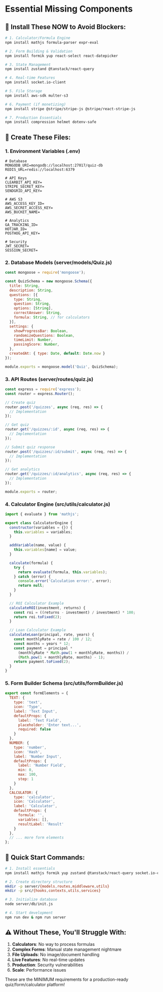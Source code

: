 # Essential Missing Components

## 🚨 Install These NOW to Avoid Blockers:

```bash
# 1. Calculator/Formula Engine
npm install mathjs formula-parser expr-eval

# 2. Form Building & Validation
npm install formik yup react-select react-datepicker

# 3. State Management
npm install zustand @tanstack/react-query

# 4. Real-time Features
npm install socket.io-client

# 5. File Storage
npm install aws-sdk multer-s3

# 6. Payment (if monetizing)
npm install stripe @stripe/stripe-js @stripe/react-stripe-js

# 7. Production Essentials
npm install compression helmet dotenv-safe
```

## 📁 Create These Files:

### 1. Environment Variables (.env)
```env
# Database
MONGODB_URI=mongodb://localhost:27017/quiz-db
REDIS_URL=redis://localhost:6379

# API Keys
CLEARBIT_API_KEY=
STRIPE_SECRET_KEY=
SENDGRID_API_KEY=

# AWS S3
AWS_ACCESS_KEY_ID=
AWS_SECRET_ACCESS_KEY=
AWS_BUCKET_NAME=

# Analytics
GA_TRACKING_ID=
HOTJAR_ID=
POSTHOG_API_KEY=

# Security
JWT_SECRET=
SESSION_SECRET=
```

### 2. Database Models (server/models/Quiz.js)
```javascript
const mongoose = require('mongoose');

const QuizSchema = new mongoose.Schema({
  title: String,
  description: String,
  questions: [{
    type: String,
    question: String,
    options: [String],
    correctAnswer: String,
    formula: String, // for calculators
  }],
  settings: {
    showProgressBar: Boolean,
    randomizeQuestions: Boolean,
    timeLimit: Number,
    passingScore: Number,
  },
  createdAt: { type: Date, default: Date.now }
});

module.exports = mongoose.model('Quiz', QuizSchema);
```

### 3. API Routes (server/routes/quiz.js)
```javascript
const express = require('express');
const router = express.Router();

// Create quiz
router.post('/quizzes', async (req, res) => {
  // Implementation
});

// Get quiz
router.get('/quizzes/:id', async (req, res) => {
  // Implementation
});

// Submit quiz response
router.post('/quizzes/:id/submit', async (req, res) => {
  // Implementation
});

// Get analytics
router.get('/quizzes/:id/analytics', async (req, res) => {
  // Implementation
});

module.exports = router;
```

### 4. Calculator Engine (src/utils/calculator.js)
```javascript
import { evaluate } from 'mathjs';

export class CalculatorEngine {
  constructor(variables = {}) {
    this.variables = variables;
  }

  addVariable(name, value) {
    this.variables[name] = value;
  }

  calculate(formula) {
    try {
      return evaluate(formula, this.variables);
    } catch (error) {
      console.error('Calculation error:', error);
      return null;
    }
  }

  // ROI Calculator Example
  calculateROI(investment, returns) {
    const roi = ((returns - investment) / investment) * 100;
    return roi.toFixed(2);
  }

  // Loan Calculator Example
  calculateLoan(principal, rate, years) {
    const monthlyRate = rate / 100 / 12;
    const months = years * 12;
    const payment = principal * 
      (monthlyRate * Math.pow(1 + monthlyRate, months)) /
      (Math.pow(1 + monthlyRate, months) - 1);
    return payment.toFixed(2);
  }
}
```

### 5. Form Builder Schema (src/utils/formBuilder.js)
```javascript
export const formElements = {
  TEXT: {
    type: 'text',
    icon: 'Type',
    label: 'Text Input',
    defaultProps: {
      label: 'Text Field',
      placeholder: 'Enter text...',
      required: false
    }
  },
  NUMBER: {
    type: 'number',
    icon: 'Hash',
    label: 'Number Input',
    defaultProps: {
      label: 'Number Field',
      min: 0,
      max: 100,
      step: 1
    }
  },
  CALCULATOR: {
    type: 'calculator',
    icon: 'Calculator',
    label: 'Calculator',
    defaultProps: {
      formula: '',
      variables: [],
      resultLabel: 'Result'
    }
  },
  // ... more form elements
};
```

## 🚀 Quick Start Commands:

```bash
# 1. Install essentials
npm install mathjs formik yup zustand @tanstack/react-query socket.io-client

# 2. Create directory structure
mkdir -p server/{models,routes,middleware,utils}
mkdir -p src/{hooks,contexts,utils,services}

# 3. Initialize database
node server/db/init.js

# 4. Start development
npm run dev & npm run server
```

## ⚠️ Without These, You'll Struggle With:

1. **Calculators**: No way to process formulas
2. **Complex Forms**: Manual state management nightmare
3. **File Uploads**: No image/document handling
4. **Live Features**: No real-time updates
5. **Production**: Security vulnerabilities
6. **Scale**: Performance issues

These are the MINIMUM requirements for a production-ready quiz/form/calculator platform!